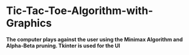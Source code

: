 # Tic-Tac-Toe-Algorithm-with-Graphics

**The computer plays against the user using the Minimax Algorithm and Alpha-Beta pruning. Tkinter is used for the UI**
